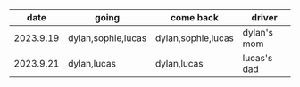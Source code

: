 | date | going | come back | driver|
|------|-------|-----------|-------|
|2023.9.19| dylan,sophie,lucas | dylan,sophie,lucas| dylan's mom| 
|2023.9.21| dylan,lucas | dylan,lucas| lucas's dad|
